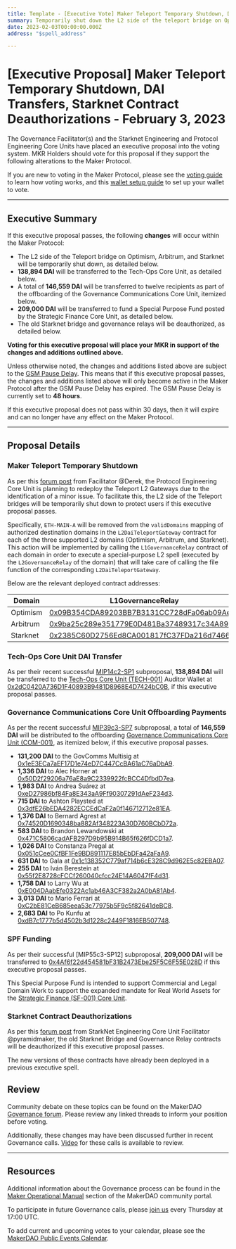```yaml
---
title: Template - [Executive Vote] Maker Teleport Temporary Shutdown, DAI Transfers, Starknet Contract Deauthorizations - February 3, 2023
summary: Temporarily shut down the L2 side of the teleport bridge on Optimism, Arbitrum, and Starknet; DAI transfers for SPF funding, Tech-Ops Core Unit, and GovComms severence; deauthorize the old Starknet contracts.
date: 2023-02-03T00:00:00.000Z
address: "$spell_address"

---
```

# [Executive Proposal] Maker Teleport Temporary Shutdown, DAI Transfers, Starknet Contract Deauthorizations - February 3, 2023

The Governance Facilitator(s) and the Starknet Engineering and Protocol Engineering Core Units have placed an executive proposal into the voting system. MKR Holders should vote for this proposal if they support the following alterations to the Maker Protocol.

If you are new to voting in the Maker Protocol, please see the [voting guide](https://community-development.makerdao.com/en/learn/governance/how-voting-works/) to learn how voting works, and this [wallet setup guide](https://community-development.makerdao.com/en/learn/governance/voting-setup/) to set up your wallet to vote.

---

## Executive Summary

If this executive proposal passes, the following **changes** will occur within the Maker Protocol:
- The L2 side of the Teleport bridge on Optimism, Arbitrum, and Starknet will be temporarily shut down, as detailed below.
- **138,894 DAI** will be transferred to the Tech-Ops Core Unit, as detailed below.
- A total of **146,559 DAI** will be transferred to twelve recipients as part of the offboarding of the Governance Communications Core Unit, itemized below.
- **209,000 DAI** will be transferred to fund a Special Purpose Fund posted by the Strategic Finance Core Unit, as detailed below.
- The old Starknet bridge and governance relays will be deauthorized, as detailed below.

**Voting for this executive proposal will place your MKR in support of the changes and additions outlined above.**

Unless otherwise noted, the changes and additions listed above are subject to the [GSM Pause Delay](https://manual.makerdao.com/parameter-index/core/param-gsm-pause-delay). This means that if this executive proposal passes, the changes and additions listed above will only become active in the Maker Protocol after the GSM Pause Delay has expired. The GSM Pause Delay is currently set to **48 hours**.

If this executive proposal does not pass within 30 days, then it will expire and can no longer have any effect on the Maker Protocol.

---

## Proposal Details

### Maker Teleport Temporary Shutdown

As per this [forum post](https://forum.makerdao.com/t/community-notice-pecu-to-redeploy-teleport-l2-gateways/19550) from Facilitator @Derek, the Protocol Engineering Core Unit is planning to redeploy the Teleport L2 Gateways due to the identification of a minor issue. To facilitate this, the L2 side of the Teleport bridges will be temporarily shut down to protect users if this executive proposal passes.

Specifically, `ETH-MAIN-A` will be removed from the `validDomains` mapping of authorized destination domains in the `L2DaiTeleportGateway` contract for each of the three supported L2 domains (Optimism, Arbitrum, and Starknet). This action will be implemented by calling the `L1GovernanceRelay` contract of each domain in order to execute a special-purpose L2 spell (executed by the `L2GovernanceRelay` of the domain) that will take care of calling the file function of the corresponding `L2DaiTeleportGateway`.

Below are the relevant deployed contract addresses:

|Domain|L1GovernanceRelay|L2GovernanceRelay|L2DaiTeleportGateway|
| --- | --- | --- | --- |
|Optimism|[0x09B354CDA89203BB7B3131CC728dFa06ab09Ae2F](https://etherscan.io/address/0x09B354CDA89203BB7B3131CC728dFa06ab09Ae2F)|[0x10E6593CDda8c58a1d0f14C5164B376352a55f2F](https://optimistic.etherscan.io/address/0x10E6593CDda8c58a1d0f14C5164B376352a55f2F)|[0x18d2CF2296c5b29343755E6B7e37679818913f88](https://optimistic.etherscan.io/address/0x18d2cf2296c5b29343755e6b7e37679818913f88)|
|Arbitrum|[0x9ba25c289e351779E0D481Ba37489317c34A899d](https://etherscan.io/address/0x9ba25c289e351779E0D481Ba37489317c34A899d)|[0x10E6593CDda8c58a1d0f14C5164B376352a55f2F](https://arbiscan.io/address/0x10E6593CDda8c58a1d0f14C5164B376352a55f2F)|[0x5dBaf6F2bEDebd414F8d78d13499222347e59D5E](https://arbiscan.io/address/0x5dBaf6F2bEDebd414F8d78d13499222347e59D5E)|
|Starknet|[0x2385C60D2756Ed8CA001817fC37FDa216d7466c0](https://etherscan.io/address/0x2385c60d2756ed8ca001817fc37fda216d7466c0)|[0x05f4d9b039f82e9a90125fb119ace0531f4936ff2a9a54a8598d49a4cd4bd6db](https://voyager.online/contract/0x05f4d9b039f82e9a90125fb119ace0531f4936ff2a9a54a8598d49a4cd4bd6db)|[0x05b20d8c7b85456c07bdb8eaaeab52a6bf3770a586af6da8d3f5071ef0dcf234](https://voyager.online/contract/0x05b20d8c7b85456c07bdb8eaaeab52a6bf3770a586af6da8d3f5071ef0dcf234)|

### Tech-Ops Core Unit DAI Transfer

As per their recent successful [MIP14c2-SP1](https://mips.makerdao.com/mips/details/MIP14c2SP1) subproposal, **138,894 DAI** will be transferred to the [Tech-Ops Core Unit (TECH-001)](https://mips.makerdao.com/mips/details/MIP39c2SP29) Auditor Wallet at [0x2dC0420A736D1F40893B9481D8968E4D7424bC0B](https://etherscan.io/address/0x2dC0420A736D1F40893B9481D8968E4D7424bC0B), if this executive proposal passes.

### Governance Communications Core Unit Offboarding Payments

As per the recent successful [MIP39c3-SP7](https://mips.makerdao.com/mips/details/MIP39c3SP7) subproposal, a total of **146,559 DAI** will be distributed to the offboarding [Governance Communications Core Unit (COM-001)](https://mips.makerdao.com/mips/details/MIP39c2SP8), as itemized below, if this executive proposal passes.

- **131,200 DAI** to the GovComms Multisig at [0x1eE3ECa7aEF17D1e74eD7C447CcBA61aC76aDbA9](https://etherscan.io/address/0x1eE3ECa7aEF17D1e74eD7C447CcBA61aC76aDbA9).
- **1,336 DAI** to Alec Horner at [0x50D2f29206a76aE8a9C2339922fcBCC4DfbdD7ea](https://etherscan.io/address/0x50D2f29206a76aE8a9C2339922fcBCC4DfbdD7ea).
- **1,983 DAI** to Andrea Suárez at [0xeD27986bf84Fa8E343aA9Ff90307291dAeF234d3](https://etherscan.io/address/0xeD27986bf84Fa8E343aA9Ff90307291dAeF234d3).
- **715 DAI** to Ashton Playsted at [0x3dfE26bEDA4282ECCEdCaF2a0f146712712e81EA](https://etherscan.io/address/0x3dfE26bEDA4282ECCEdCaF2a0f146712712e81EA).
- **1,376 DAI** to Bernard Agrest at [0x74520D1690348ba882Af348223A30D760BCbD72a](https://etherscan.io/address/0x74520D1690348ba882Af348223A30D760BCbD72a).
- **583 DAI** to Brandon Lewandowski at [0x471C5806cadAFB297D9b95B914B65f626fDCD1a7](https://etherscan.io/address/0x471C5806cadAFB297D9b95B914B65f626fDCD1a7).
- **1,026 DAI** to Constanza Pregal at [0x051cCee0CfBF1Fe9BD891117E85bEbDFa42aFaA9](https://etherscan.io/address/0x051cCee0CfBF1Fe9BD891117E85bEbDFa42aFaA9).
- **631 DAI** to Gala at [0x1c138352C779af714b6cE328C9d962E5c82EBA07](https://etherscan.io/address/0x1c138352C779af714b6cE328C9d962E5c82EBA07).
- **255 DAI** to Iván Berestein at [0x55f2E8728cFCCf260040cfcc24E14A6047fF4d31](https://etherscan.io/address/0x55f2E8728cFCCf260040cfcc24E14A6047fF4d31).
- **1,758 DAI** to Larry Wu at [0xE004DAabEfe0322Ac1ab46A3CF382a2A0bA81Ab4](https://etherscan.io/address/0xE004DAabEfe0322Ac1ab46A3CF382a2A0bA81Ab4).
- **3,013 DAI** to Mario Ferrari at [0xC2bE81CeB685eea53c77975b5F9c5f82641deBC8](https://etherscan.io/address/0xC2bE81CeB685eea53c77975b5F9c5f82641deBC8).
- **2,683 DAI** to Po Kunfu at [0xdB7c1777b5d4502b3d1228c2449F1816EB507748](https://etherscan.io/address/0xdB7c1777b5d4502b3d1228c2449F1816EB507748).

### SPF Funding

As per their successful [MIP55c3-SP12] subproposal, **209,000 DAI** will be transferred to [0x4Af6f22d454581bF31B2473Ebe25F5C6F55E028D](https://etherscan.io/address/0x4Af6f22d454581bF31B2473Ebe25F5C6F55E028D) if this executive proposal passes.

This Special Purpose Fund is intended to support Commercial and Legal Domain Work to support the expanded mandate for Real World Assets for the [Strategic Finance (SF-001) Core Unit](https://mips.makerdao.com/mips/details/MIP39c2SP36).

### Starknet Contract Deauthorizations

As per this [forum post](https://forum.makerdao.com/t/starknet-changes-for-executive-spell-on-the-week-of-2023-01-30/19607) from StarkNet Engineering Core Unit Facilitator @pyramidmaker, the old Starknet Bridge and Governance Relay contracts will be deauthorized if this executive proposal passes.

The new versions of these contracts have already been deployed in a previous executive spell.

## Review

Community debate on these topics can be found on the MakerDAO [Governance forum](https://forum.makerdao.com/). Please review any linked threads to inform your position before voting.

Additionally, these changes may have been discussed further in recent Governance calls. [Video](https://www.youtube.com/playlist?list=PLLzkWCj8ywWNq5-90-Id6VPSsrk4OWVan) for these calls is available to review.

---

## Resources

Additional information about the Governance process can be found in the [Maker Operational Manual](https://manual.makerdao.com/) section of the MakerDAO community portal.

To participate in future Governance calls, please [join us](https://github.com/makerdao/community/tree/master/governance/governance-and-risk-meetings) every Thursday at 17:00 UTC.

To add current and upcoming votes to your calendar, please see the [MakerDAO Public Events Calendar](https://manual.makerdao.com/makerdao/calendars/governance-calendar).
